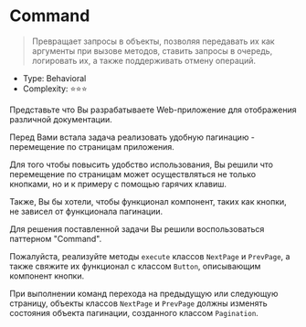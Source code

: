 # Command

> Превращает запросы в объекты, позволяя передавать их как аргументы
> при вызове методов, ставить запросы в очередь, логировать их,
> а также поддерживать отмену операций.

- Type: Behavioral
- Complexity: ⭐⭐⭐

Представьте что Вы разрабатываете Web-приложение для отображения различной
документации.

Перед Вами встала задача реализовать удобную пагинацию - перемещение
по страницам приложения.

Для того чтобы повысить удобство использования, Вы решили что перемещение
по страницам может осуществляться не только кнопками, но и к примеру с 
помощью гарячих клавиш.

Также, Вы бы хотели, чтобы функционал компонент, таких как кнопки, не зависел
от функционала пагинации.

Для решения поставленной задачи Вы решили воспользоваться паттерном "Command".

Пожалуйста, реализуйте методы `execute` классов `NextPage` и `PrevPage`, а
также свяжите их функционал с классом `Button`, описывающим компонент 
кнопки.

При выполнении команд перехода на предыдущую или следующую страницу, объекты
классов `NextPage` и `PrevPage` должны изменять состояния объекта пагинации,
созданного классом `Pagination`.

